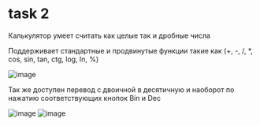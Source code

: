 # task 2

Калькулятор умеет считать как целые так и дробные числа

Поддерживает стандартные и продвинутые функции такие как (+, -, /, *, cos, sin, tan, ctg, log, ln, %)

![image](https://user-images.githubusercontent.com/85611892/122643618-6b543380-d119-11eb-93a9-8b173b6229b8.png)

Так же доступен перевод с двоичной в десятичную и наоборот по нажатию соответствующих кнопок Bin и Dec

![image](https://user-images.githubusercontent.com/85611892/122643656-b4a48300-d119-11eb-9010-7364c09bcc73.png)
![image](https://user-images.githubusercontent.com/85611892/122643665-bcfcbe00-d119-11eb-8f45-3ed3d26e22b7.png)

